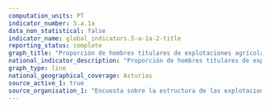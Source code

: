 ```yaml
---
computation_units: PT
indicator_number: 5.a.1a
data_non_statistical: false
indicator_name: global_indicators.5-a-1a-2-title
reporting_status: complete
graph_title: "Proporción de hombres titulares de explotaciones agrícolas, respecto al total de hombres trabajadores en la agricultura"
national_indicator_description: "Proporción de hombres titulares de explotaciones agrícolas, respecto al total de hombres trabajadores en la agricultura"
graph_type: line
national_geographical_coverage: Asturias
source_active_1: true
source_organisation_1: "Encuesta sobre la estructura de las explotaciones agrícolas, INE"
---
```

